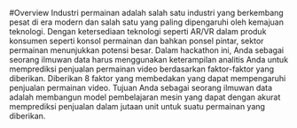 #Overview
Industri permainan adalah salah satu industri yang berkembang pesat di era modern dan salah satu yang paling dipengaruhi oleh kemajuan teknologi. Dengan ketersediaan teknologi seperti AR/VR dalam produk konsumen seperti konsol permainan dan bahkan ponsel pintar, sektor permainan menunjukkan potensi besar. Dalam hackathon ini, Anda sebagai seorang ilmuwan data harus menggunakan keterampilan analitis Anda untuk memprediksi penjualan permainan video berdasarkan faktor-faktor yang diberikan. Diberikan 8 faktor yang membedakan yang dapat mempengaruhi penjualan permainan video. Tujuan Anda sebagai seorang ilmuwan data adalah membangun model pembelajaran mesin yang dapat dengan akurat memprediksi penjualan dalam jutaan unit untuk suatu permainan yang diberikan.
